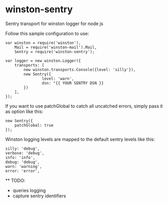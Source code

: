 winston-sentry
==============

Sentry transport for winston logger for node js

Follow this sample configuration to use:

    var winston = require('winston'),
        Mail = require('winston-mail').Mail,
        Sentry = require('winston-sentry');
    
    var logger = new winston.Logger({
        transports: [
            new winston.transports.Console({level: 'silly'}),
            new Sentry({
                    level: 'warn',
                    dsn: "{{ YOUR SENTRY DSN }}
            })
        ],
    });

If you want to use patchGlobal to catch all uncatched errors, simply pass it as option like this:

    new Sentry({
        patchGlobal: true
    });
    
Winston logging levels are mapped to the default sentry levels like this:

    silly: 'debug',
    verbose: 'debug',
    info: 'info',
    debug: 'debug',
    warn: 'warning',
    error: 'error',
    
** TODO:

 * queries logging
 * capture sentry identifiers
    
